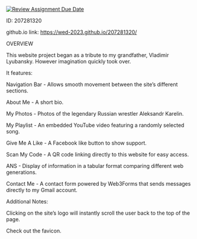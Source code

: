 [![Review Assignment Due Date](https://classroom.github.com/assets/deadline-readme-button-22041afd0340ce965d47ae6ef1cefeee28c7c493a6346c4f15d667ab976d596c.svg)](https://classroom.github.com/a/89IMDEJr)


ID: 207281320

github.io link: https://wed-2023.github.io/207281320/


OVERVIEW

This website project began as a tribute to my grandfather, Vladimir Lyubansky. However imagination quickly took over.

 It features:

 Navigation Bar - Allows smooth movement between the site’s different sections.

 About Me - A short bio.

 My Photos - Photos of the legendary Russian wrestler Aleksandr Karelin.

 My Playlist - An embedded YouTube video featuring a randomly selected song. 

 Give Me A Like - A Facebook like button to show support.

 Scan My Code - A QR code linking directly to this website for easy access.

 ANS - Display of information in a tabular format comparing different web generations.
 
 Contact Me - A contact form powered by Web3Forms that sends messages directly to my Gmail account.
 

Additional Notes:

Clicking on the site’s logo will instantly scroll the user back to the top of the page.

Check out the favicon.

